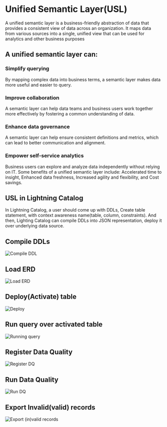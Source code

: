 # Unified Semantic Layer(USL)
A unified semantic layer is a business-friendly abstraction of data that provides a consistent view of data across an organization. 
It maps data from various sources into a single, unified view that can be used for analytics and other business purposes

## A unified semantic layer can:
### Simplify querying
By mapping complex data into business terms, a semantic layer makes data more useful and easier to query.

### Improve collaboration
A semantic layer can help data teams and business users work together more effectively by fostering a common understanding of data.

### Enhance data governance
A semantic layer can help ensure consistent definitions and metrics, which can lead to better communication and alignment.

### Empower self-service analytics
Business users can explore and analyze data independently without relying on IT.
Some benefits of a unified semantic layer include: Accelerated time to insight, Enhanced data freshness, Increased agility and flexibility, and Cost savings.

## USL in Lightning Catalog 
In Lightning Catalog, a user should come up with DDLs, Create table statement, with context awareness name(table, column, constraints).
And then, Lighting Catalog can compile DDLs into JSON representation, deploy it over underlying data source.

## Compile DDLs
![Compile DDL](https://github.com/zetaris/lightning-catalog/blob/master/doc/images/compile-ddl.png)

## Load ERD
![Load ERD](https://github.com/zetaris/lightning-catalog/blob/master/doc/images/usl-main.png)

## Deploy(Activate) table
![Deploy](https://github.com/zetaris/lightning-catalog/blob/master/doc/images/activate-table.png)

## Run query over activated table
![Running query](https://github.com/zetaris/lightning-catalog/blob/master/doc/images/preview-table.png)

## Register Data Quality
![Register DQ](https://github.com/zetaris/lightning-catalog/blob/master/doc/images/register-dq.png)

## Run Data Quality
![Run DQ](https://github.com/zetaris/lightning-catalog/blob/master/doc/images/run-dq.png)

## Export Invalid(valid) records
![Export (in)valid records](https://github.com/zetaris/lightning-catalog/blob/master/doc/images/export-invalid-records.png)

